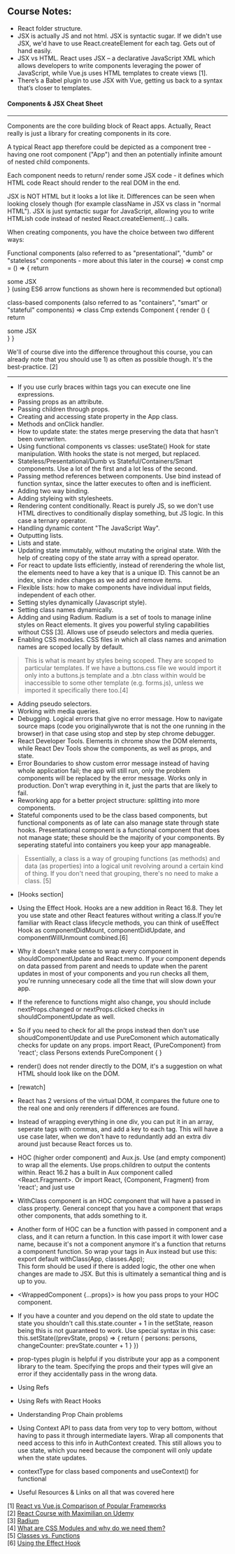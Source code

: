 ## Course Notes:

* React folder structure.
* JSX is actually JS and not html. JSX is syntactic sugar. If we didn't use JSX, we'd have to use React.createElement for each tag. Gets out of hand easily.
* JSX vs HTML. React uses JSX – a declarative JavaScript XML which allows developers to write components leveraging the power of JavaScript, while Vue.js uses HTML templates to create views [1].
* There’s a Babel plugin to use JSX with Vue, getting us back to a syntax that’s closer to templates.

 #### Components & JSX Cheat Sheet
___
Components are the core building block of React apps. Actually, React really is just a library for creating components in its core.

A typical React app therefore could be depicted as a component tree - having one root component ("App") and then an potentially infinite amount of nested child components.

Each component needs to return/ render some JSX code - it defines which HTML code React should render to the real DOM in the end.

JSX is NOT HTML but it looks a lot like it. Differences can be seen when looking closely though (for example className in JSX vs class in "normal HTML"). JSX is just syntactic sugar for JavaScript, allowing you to write HTMLish code instead of nested React.createElement(...) calls.

When creating components, you have the choice between two different ways:

Functional components (also referred to as "presentational", "dumb" or "stateless" components - more about this later in the course) => const cmp = () => { return <div>some JSX</div> } (using ES6 arrow functions as shown here is recommended but optional)

class-based components (also referred to as "containers", "smart" or "stateful" components) => class Cmp extends Component { render () { return <div>some JSX</div> } } 

We'll of course dive into the difference throughout this course, you can already note that you should use 1) as often as possible though. It's the best-practice. [2]

___

* If you use curly braces within tags you can execute one line expressions.
* Passing props as an attribute. 
* Passing children through props.
* Creating and accessing state property in the App class.
* Methods and onClick handler.
* How to update state: the states merge preserving the data that hasn't been overwriten.
* Using functional components vs classes: useState() Hook for state manipulation. With hooks the state is not merged, but replaced.
* Stateless/Presentational/Dumb vs Stateful/Containers/Smart components. Use a lot of the first and a lot less of the second.
* Passing method references between components. Use bind instead of function syntax, since the latter executes to often and is inefficient.
* Adding two way binding. 
* Adding styleing with stylesheets.
* Rendering content conditionally. React is purely JS, so we don't use HTML directives to conditionally display something, but JS logic. In this case a ternary operator. 
* Handling dynamic content "The JavaScript Way".
* Outputting lists.
* Lists and state.
* Updating state immutably, without mutating the original state. With the help of creating copy of the state array with a spread operator. 
* For react to update lists efficiently, instead of rerendering the whole list, the elements need to have a key that is a unique ID. This cannot be an index, since index changes as we add and remove items. 
* Flexible lists: how to make components have individual input fields, independent of each other. 
* Setting styles dynamically (Javascript style).
* Setting class names dynamically.
* Adding and using Radium. Radium is a set of tools to manage inline styles on React elements. It gives you powerful styling capabilities without CSS [3]. Allows use of pseudo selectors and media queries.
* Enabling CSS modules. CSS files in which all class names and animation names are scoped locally by default.

>This is what is meant by styles being scoped. They are scoped to particular templates. If we have a buttons.css file we would import it only into a buttons.js template and a .btn class within would be inaccessible to some other template (e.g. forms.js), unless we imported it specifically there too.[4]

* Adding pseudo selectors.
* Working with media queries. 
* Debugging. Logical errors that give no error message. How to navigate source maps (code you originallywrote that is not the one running in the browser) in that case using stop and step by step chrome debugger.
* React Developer Tools. Elements in chrome show the DOM elements, while React Dev Tools show the components, as well as props, and state.
* Error Boundaries to show custom error message instead of having whole application fail; the app will still run, only the problem components will be replaced by the error message. Works only in production. Don't wrap everything in it, just the parts that are likely to fail. 
* Reworking app for a better project structure: splitting into more components.
* Stateful components used to be the class based components, but functional components as of late can also manage state through state hooks. Presentational component is a functional component that does not manage state; these should be the majority of your components. By seperating stateful into containers you keep your app manageable. 

>Essentially, a class is a way of grouping functions (as methods) and data (as properties) into a logical unit revolving around a certain kind of thing. If you don't need that grouping, there's no need to make a class. [5]

* [Hooks section]

* Using the Effect Hook. Hooks are a new addition in React 16.8. They let you use state and other React features without writing a class.If you’re familiar with React class lifecycle methods, you can think of useEffect Hook as componentDidMount, componentDidUpdate, and componentWillUnmount combined.[6]

* Why it doesn't make sense to wrap every component in shouldComponentUpdate and React.memo. If your component depends on data passed from parent and needs to update when the parent updates in most of your components and you run checks all them, you're running unnecesary code all the time that will slow down your app.
* If the reference to functions might also change, you should include nextProps.changed or nextProps.clicked checks in shouldComponentUpdate as well.
* So if you need to check for all the props instead then don't use shoudComponentUpdate and use PureComonent which automatically checks for update on any props.
	import React, {PureComponent} from 'react';
	class Persons extends PureComponent {
	}
* render() does not render directly to the DOM, it's a suggestion on what HTML should look like on the DOM. 
* [rewatch]
* React has 2 versions of the virtual DOM, it compares the future one to the real one and only rerenders if differences are found. 
* Instead of wrapping everything in one div, you can put it in an array, seperate tags with commas, and add a key to each tag. This will have a use case later, when we don't have to redundantly add an extra div around just because React forces us to.
* HOC (higher order component) and Aux.js. Use <Aux> (and empty component) to wrap all the elements. Use props.children to output the contents within. React 16.2 has a built in Aux component called <React.Fragment>. Or import React, {Component, Fragment} from 'react'; and just use <Fragment>
* WithClass component is an HOC component that will have a passed in class property. General concept that you have a component that wraps other components, that adds something to it.
* Another form of HOC can be a function with passed in component and a class, and it can return a function. In this case import it with lower case name, because it's not a component anymore it's a function that returns a component function. So wrap your tags in Aux instead but use this:
	export default withClass(App, classes.App);\
This form should be used if there is added logic, the other one when changes are made to JSX. But this is ultimately a semantical thing and is up to you.
* <WrappedComponent {...props}> is how you pass props to your HOC component.
* If you have a counter and you depend on the old state to update the state you shouldn't call this.state.counter + 1 in the setState, reason being this is not guaranteed to work. Use special syntax in this case:
 this.setState((prevState, props) => {
		return {
			persons: persons,
			changeCounter: prevState.counter + 1
		}
	})
* prop-types plugin is helpful if you distribute your app as a component library to the team. Specifying the props and their types will give an error if they accidentally pass in the wrong data.
* Using Refs
* Using Refs with React Hooks
* Understanding Prop Chain problems
* Using Context API to pass data from very top to very bottom, without having to pass it through intermediate layers. Wrap all components that need access to this info in AuthContext created. This still allows you to use state, which you need because the component will only update when the state updates.
* contextType for class based components and useContext() for functional
* Useful Resources & Links on all that was covered here


[1] [React vs Vue.js Comparison of Popular Frameworks](https://dzone.com/articles/reactjs-vs-vuejs-comparison-of-popular-frameworks)    
[2] [React Course with Maximilian on Udemy](https://www.udemy.com/react-the-complete-guide-incl-redux/)  
[3] [Radium](https://github.com/FormidableLabs/radium)  
[4] [What are CSS Modules and why do we need them?](https://css-tricks.com/css-modules-part-1-need/)  
[5] [Classes vs. Functions](https://stackoverflow.com/questions/18202818/classes-vs-functions)  
[6] [Using the Effect Hook](https://reactjs.org/docs/hooks-effect.html)